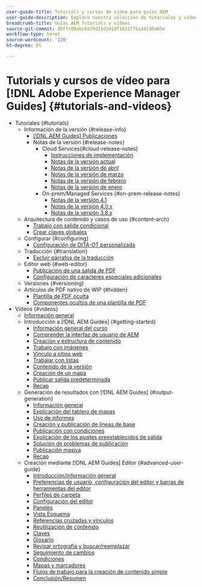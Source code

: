 ```yaml
---
user-guide-title: Tutorials y cursos de vídeo para guías AEM
user-guide-description: Explore nuestra colección de tutoriales y vídeos para las guías de Adobe Experience Manager.
breadcrumb-title: Guías AEM Tutorials y vídeos
source-git-commit: d8ffc09abc0a79d21d2d1df1832f75a34130a65e
workflow-type: tm+mt
source-wordcount: '228'
ht-degree: 8%

---
```



# Tutorials y cursos de vídeo para [!DNL Adobe Experience Manager Guides] {#tutorials-and-videos}

+ Tutoriales {#tutorials}
   + Información de la versión {#release-info}
      + [[!DNL AEM Guides] Publicaciones](./tutorials/release-info/latest-release-info.md)
      + Notas de la versión {#release-notes}
         + Cloud Services{#cloud-release-notes}
            + [Instrucciones de implementación](./tutorials/release-info/deploy-xml-on-aemaacs.md)
            + [Notas de la versión actual](./tutorials/release-info/release-notes-2022.5.0.md)
            + [Notas de la versión de abril](./tutorials/release-info/release-notes-2022.4.0.md)
            + [Notas de la versión de marzo](./tutorials/release-info/release-notes-2022.3.0.md)
            + [Notas de la versión de febrero](./tutorials/release-info/release-notes-2022.2.0.md)
            + [Notas de la versión de enero](./tutorials/release-info/release-notes-2022.1.0.md)
         + On-prem/Managed Services {#on-prem-release-notes}
            + [Notas de la versión 4.1](./tutorials/release-info/release-notes-4.1.md)
            + [Notas de la versión 4.0.x](https://helpx.adobe.com/xml-documentation-for-experience-manager/release-note/release-notes-xml-documentation-solution-4-0.html)
            + [Notas de la versión 3.8.x](https://helpx.adobe.com/xml-documentation-for-experience-manager/release-note/release-notes-xml-documentation-solution-3-8.html)
   + Arquitectura de contenido y casos de uso {#content-arch}
      + [Trabajo con salida condicional](./tutorials/content-architecture/create-and-use-conditions.md)
      + [Crear claves globales](./tutorials/content-architecture/create-global-keys.md)
   + Configurar {#configuring}
      + [Configuración de DITA-OT personalizada](./tutorials/configuring/setup-a-custom-dita-ot.md)
   + Traducción {#translation}
      + [Excluir párrafos de la traducción](./tutorials/translation/exclude-paragraphs-from-translation.md)
   + Editor web {#web-editor}
      + [Publicación de una salida de PDF](./tutorials/web-editor/native-pdf-web-editor.md)
      + [Configuración de caracteres especiales adicionales](./tutorials/web-editor/configure-additional-special-characters.md)
   + Versiones {#versioning}
   + Artículos de PDF nativo de WIP {#hidden}
      + [Plantilla de PDF oculta](./tutorials/native-pdf/pdf-template.md)
      + [Componentes ocultos de una plantilla de PDF](./tutorials/native-pdf/components-pdf-template.md)
+ Vídeos {#videos}
   + [Información general](./courses/overview.md)
   + Introducción a [!DNL AEM Guides] {#getting-started}
      + [Información general del curso](./courses/course-1/overview.md)
      + [Comprender la interfaz de usuario de AEM](./courses/course-1/understanding-the-aem-user-interface.md)
      + [Creación y estructura de contenido](./courses/course-1/creating-and-structuring-content.md)
      + [Trabajo con imágenes](./courses/course-1/working-with-images.md)
      + [Vínculo a sitios web](./courses/course-1/linking-to-websites.md)
      + [Trabajar con listas](./courses/course-1/working-with-lists.md)
      + [Contenido de la versión](./courses/course-1/versioning-content.md)
      + [Creación de un mapa](./courses/course-1/creating-a-map.md)
      + [Publicar salida predeterminada](./courses/course-1/publishing-default-output.md)
      + [Recap](./courses/course-1/recap.md)
   + Generación de resultados con [!DNL AEM Guides] {#output-generation}
      + [Información general](./courses/course-2/overview.md)
      + [Explicación del tablero de mapas](./courses/course-2/introduction-to-the-map-dashboard.md)
      + [Uso de informes](./courses/course-2/working-with-reports.md)
      + [Creación y publicación de líneas de base](./courses/course-2/creating-and-publishing-with-baselines.md)
      + [Publicación con condiciones](./courses/course-2/publishing-with-conditions.md)
      + [Explicación de los ajustes preestablecidos de salida](./courses/course-2/output-presets.md)
      + [Solución de problemas de publicación](./courses/course-2/troubleshooting-publishing-errors.md)
      + [Publicación masiva](./courses/course-2/bulk-publishing.md)
      + [Recap](./courses/course-2/recap.md)
   + Creación mediante [!DNL AEM Guides] Editor {#advanced-user-guide}
      + [Introducción/Información general](./courses/course-3/overview.md)
      + [Preferencias de usuario, configuración del editor y barras de herramientas del editor](./courses/course-3/user-settings-preferences-toolbars.md)
      + [Perfiles de carpeta](./courses/course-3/folder-profiles.md)
      + [Configuración del editor](./courses/course-3/editor-configuration.md)
      + [Paneles](./courses/course-3/panels.md)
      + [Vista Esquema](./courses/course-3/outline-view.md)
      + [Referencias cruzadas y vínculos](./courses/course-3/cross-references-and-links.md)
      + [Reutilización de contenido](./courses/course-3/content-reuse.md)
      + [Claves](./courses/course-3/keys.md)
      + [Glosario](./courses/course-3/glossary.md)
      + [Revisar ortografía y buscar/reemplazar](./courses/course-3/spell-check.md)
      + [Seguimiento de cambios](./courses/course-3/track-changes.md)
      + [Condiciones](./courses/course-3/conditions.md)
      + [Mapas y marcadores](./courses/course-3/maps-and-bookmaps.md)
      + [Flujos de trabajo para la creación de contenido simple](./courses/course-3/simple-content-creation-workflows.md)
      + [Conclusión/Resumen](./courses/course-3/recap.md)